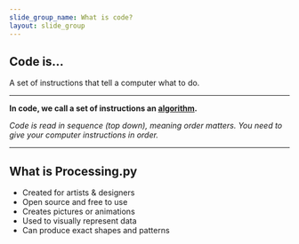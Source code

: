 ```yaml
---
slide_group_name: What is code?
layout: slide_group
---
```


## Code is...

A set of instructions that tell a computer what to do.

---

**In code, we call a set of instructions an [algorithm](#).**

<aside class="slide-notes" markdown="1">


_Code is read in sequence (top down), meaning order matters. You need to give your computer instructions in order._


</aside>

---

## What is Processing.py

* Created for artists & designers
* Open source and free to use
* Creates pictures or animations
* Used to visually represent data
* Can produce exact shapes and patterns
